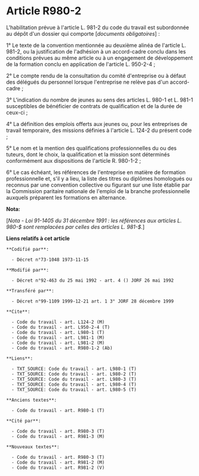 # Article R980-2

L'habilitation prévue à l'article L. 981-2 du code du travail est subordonnée au dépôt d'un dossier qui comporte [*documents
obligatoires*] :

1° Le texte de la convention mentionnée au deuxième alinéa de l'article L. 981-2, ou la justification de l'adhésion à un
accord-cadre conclu dans les conditions prévues au même article ou à un engagement de développement de la formation conclu en
application de l'article L. 950-2-4 ;

2° Le compte rendu de la consultation du comité d'entreprise ou à défaut des délégués du personnel lorsque l'entreprise ne
relève pas d'un accord-cadre ;

3° L'indication du nombre de jeunes au sens des articles L. 980-1 et L. 981-1 susceptibles de bénéficier de contrats de
qualification et de la durée de ceux-ci ;

4° La définition des emplois offerts aux jeunes ou, pour les entreprises de travail temporaire, des missions définies à
l'article L. 124-2 du présent code ;

5° Le nom et la mention des qualifications professionnelles du ou des tuteurs, dont le choix, la qualification et la mission
sont déterminés conformément aux dispositions de l'article R. 980-1-2 ;

6° Le cas échéant, les références de l'entreprise en matière de formation professionnelle et, s'il y a lieu, la liste des
titres ou diplômes homologués ou reconnus par une convention collective ou figurant sur une liste établie par la Commission
paritaire nationale de l'emploi de la branche professionnelle auxquels préparent les formations en alternance.

**Nota:**

[*Nota - Loi 91-1405 du 31 décembre 1991 : les références aux articles L. 980-$ sont remplacées par celles des articles L.
981-$.*]

**Liens relatifs à cet article**

	**Codifié par**:

	  - Décret n°73-1048 1973-11-15

	**Modifié par**:

	  - Décret n°92-463 du 25 mai 1992 - art. 4 () JORF 26 mai 1992

	**Transféré par**:

	  - Décret n°99-1109 1999-12-21 art. 1 3° JORF 28 décembre 1999

	**Cite**:

	  - Code du travail - art. L124-2 (M)
	  - Code du travail - art. L950-2-4 (T)
	  - Code du travail - art. L980-1 (T)
	  - Code du travail - art. L981-1 (M)
	  - Code du travail - art. L981-2 (M)
	  - Code du travail - art. R980-1-2 (Ab)

	**Liens**:

	  - TXT_SOURCE: Code du travail - art. L980-1 (T)
	  - TXT_SOURCE: Code du travail - art. L980-2 (T)
	  - TXT_SOURCE: Code du travail - art. L980-3 (T)
	  - TXT_SOURCE: Code du travail - art. L980-4 (T)
	  - TXT_SOURCE: Code du travail - art. L980-5 (T)

	**Anciens textes**:

	  - Code du travail - art. R980-1 (T)

	**Cité par**:

	  - Code du travail - art. R980-3 (T)
	  - Code du travail - art. R981-3 (M)

	**Nouveaux textes**:

	  - Code du travail - art. R980-3 (T)
	  - Code du travail - art. R981-2 (M)
	  - Code du travail - art. R981-2 (V)
